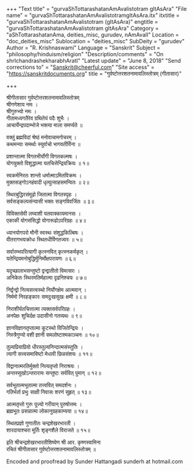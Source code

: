 +++
"Text title" = "gurvaShTottarashatanAmAvalistotram gItAsAra"
"File name" = "gurvaShTottarashatanAmAvalistotramgItAsAra.itx"
itxtitle = "gurvaShTottarashatanAmAvalistotram (gItAsAra)"
engtitle = "gurvaShTottarashatanAmAvalistotram gItAsAra"
Category = "aShTottarashatanAma, deities_misc, gurudev, nAmAvalI"
Location = "doc_deities_misc"
Sublocation = "deities_misc"
SubDeity = "gurudev"
Author = "R. Krishnaswami"
Language = "Sanskrit"
Subject = "philosophy/hinduism/religion"
"Description/comments" = "On shrIchandrashekharabhAratI"
"Latest update" = "June 8, 2018"
"Send corrections to" = "Sanskrit@cheerful.com"
"Site access" = "https://sanskritdocuments.org"
title = "गुर्वष्टोत्तरशतनामावलिस्तोत्रम् (गीतासार)"

+++
  
 श्रीगीतासार गुर्वष्टोत्तरशतनामावलिस्तोत्रम्   
श्रीगणेशाय नमः ।  
श्रीगुरुभ्यो नमः ।  
गीतामध्यगतैरेव ग्रथितेयं पदैः शुभैः ।  
आचार्येन्द्रपदाम्भोजे भक्त्या माला समर्प्यते ॥  
  
वक्तुं ब्रह्मविदां श्रेष्ठं मनोवाचामगोचरम् ।  
कथमन्याः समर्थाः स्युर्वाचो भागवतीर्विना ॥  
  
प्रशान्तात्मा विगतभीर्योगी विगतकल्मषः ।  
योगयुक्तो विशुद्धात्मा यतचित्तेन्द्रियक्रियः ॥ १॥  
  
स्वकर्मनिरतः शान्तो धर्मात्माऽमितविक्रमः ।  
मुक्तसङ्गोऽनहंवादी धृत्युत्साहसमन्वितः ॥ २॥  
  
स्थिरबुद्धिरसंमूढो जितात्मा विगतस्पृहः ।  
सर्वसङ्कल्पसंन्यासी भक्तः सङ्गविवर्जितः ॥ ३॥  
  
विविक्तसेवी लघ्वाशी यतवाक्कायमानसः ।  
एकाकी योगसंसिद्धो योगारूढोऽपरिग्रहः ॥ ४॥  
  
ध्यानयोगपरो मौनी स्वस्थः संशुद्धकिल्बिषः ।  
वीतरागभयक्रोधः स्थितधीर्विगतज्वरः ॥ ५॥  
  
सर्वारम्भपरित्यागी कृत्स्नवित् कृत्स्नकर्मकृत् ।  
यतेन्द्रियमनोबुद्धिर्मुनिर्मोक्षपरायणः ॥ ६॥  
  
यदृच्छालाभसन्तुष्टो द्वन्द्वातीतो विमत्सरः ।  
अनिकेतः स्थिरमतिर्महात्मा दृढनिश्चयः ॥ ७॥  
  
निर्द्वन्द्वो नित्यसत्त्वस्थो निर्योगक्षेम आत्मवान् ।  
निर्ममो निरहङ्कारः समदुःखसुखः क्षमी ॥ ८॥  
  
निराशीर्यतचित्तात्मा त्यक्तसर्वपरिग्रहः ।  
अनपेक्षः शुचिर्दक्ष उदासीनो गतव्यथः ॥ ९॥  
  
ज्ञानविज्ञानतृप्तात्मा कूटस्थो विजितेन्द्रियः ।  
निस्त्रैगुण्यो वशी ज्ञानी समलोष्टाश्मकाञ्चनः ॥ १०॥  
  
तुल्यप्रियाप्रियो धीरस्तुल्यनिन्दात्मसंस्तुतिः ।  
त्यागी सत्त्वसमाविष्टो मेधावी छिन्नसंशयः ॥ ११॥  
  
विद्वानात्मरतिर्मुक्तो नित्यतृप्तो निराश्रयः ।  
अन्तस्सुखोऽन्तरारामः सन्तुष्टः सर्ववित् पुमान् ॥ १२॥  
  
सर्वभूतात्मभूतात्मा तत्त्ववित् समदर्शनः ।  
गतिर्भर्ता प्रभुः साक्षी निवासः शरणं सुहृत् ॥ १३॥  
  
आत्मतृप्तो गुरुः पूज्यो गरीयान् पुरुषोत्तमः ।  
ब्रह्मभूतः प्रसन्नात्मा लोकानुग्रहकाम्यया ॥ १४॥  
  
स्थितप्रज्ञो गुणातीतः चन्द्रशेखरभारती ।  
शारदायाश्चरा मूर्तिः श‍ृङ्गशैले विराजते ॥ १५॥  
  
इति श्रीचन्द्रशेखरभारतीशिष्येण श्री आर. कृष्णस्वामिना  
रचितं श्रीगीतासार गुर्वष्टोत्तरशतनामावलिस्तोत्रम् ॥  
  
  
Encoded and proofread by Sunder Hattangadi sunderh at hotmail.com  
  
